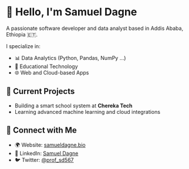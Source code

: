 # 👋 Hello, I'm Samuel Dagne

A passionate software developer and data analyst based in Addis Ababa, Ethiopia 🇪🇹.

I specialize in:
- 📊 Data Analytics (Python, Pandas, NumPy ...)
- 🏫 Educational Technology
- 🌐 Web and Cloud-based Apps

## 📌 Current Projects
- Building a smart school system at **Chereka Tech**
- Learning advanced machine learning and cloud integrations

## 🔗 Connect with Me
- 🌍 Website: [samueldagne.bio](https://samueldagne.bio)
- 💼 LinkedIn: [Samuel Dagne](https://linkedin.com/in/samuel-dagne-230589262)
- 🐦 Twitter: [@prof_sd567](https://x.com/prof_sd567)
